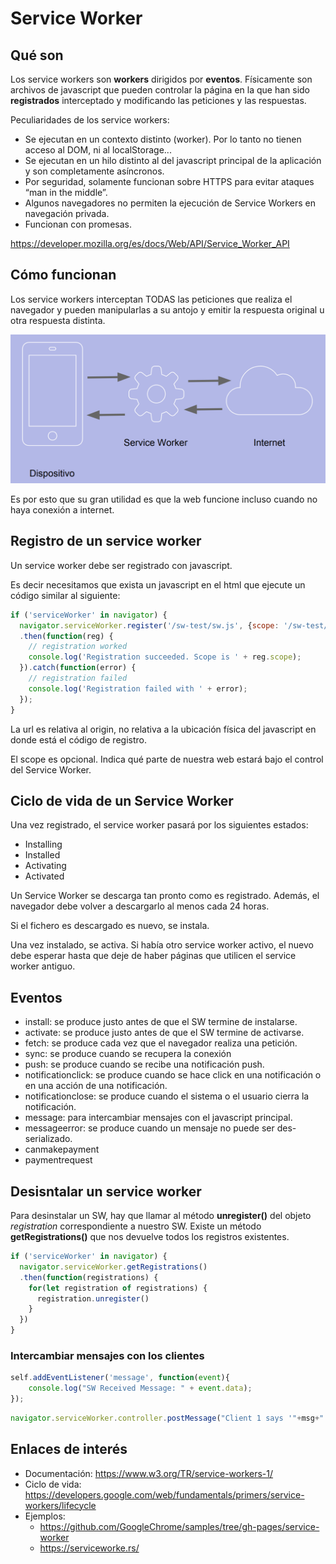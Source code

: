 # Service Worker

## Qué son

Los service workers son **workers** dirigidos por **eventos**. Físicamente son archivos de javascript que pueden controlar la página en la que han sido **registrados** interceptado y modificando las peticiones y las respuestas.

Peculiaridades de los service workers:

- Se ejecutan en un contexto distinto (worker). Por lo tanto no tienen acceso al DOM, ni al localStorage...
- Se ejecutan en un hilo distinto al del javascript principal de la aplicación y son completamente asíncronos.
- Por seguridad, solamente funcionan sobre HTTPS para evitar ataques “man in the middle”.
- Algunos navegadores no permiten la ejecución de Service Workers en navegación privada.
- Funcionan con promesas.

https://developer.mozilla.org/es/docs/Web/API/Service_Worker_API

## Cómo funcionan

Los service workers interceptan TODAS las peticiones que realiza el navegador y pueden manipularlas a su antojo y emitir la respuesta original u otra respuesta distinta. 

![Imagen Service Worker](./images/sw.png)

Es por esto que su gran utilidad es que la web funcione incluso cuando no haya conexión a internet.

## Registro de un service worker

Un service worker debe ser registrado con javascript.

Es decir necesitamos que exista un javascript en el html que ejecute un código similar al siguiente:

```javascript
if ('serviceWorker' in navigator) {
  navigator.serviceWorker.register('/sw-test/sw.js', {scope: '/sw-test/'})
  .then(function(reg) {
    // registration worked
    console.log('Registration succeeded. Scope is ' + reg.scope);
  }).catch(function(error) {
    // registration failed
    console.log('Registration failed with ' + error);
  });
}
```

La url es relativa al origin, no relativa a la ubicación física del javascript en donde está el código de registro.

El scope es opcional. Indica qué parte de nuestra web estará bajo el control del Service Worker. 


## Ciclo de vida de un Service Worker

Una vez registrado, el service worker pasará por los siguientes estados:

- Installing
- Installed
- Activating
- Activated

Un Service Worker se descarga tan pronto como es registrado. Además, el navegador debe volver a descargarlo al menos cada 24 horas.

Si el fichero es descargado es nuevo, se instala.

Una vez instalado, se activa. Si había otro service worker activo, el nuevo debe esperar hasta que deje de haber páginas que utilicen el service worker antiguo. 

## Eventos

- install: se produce justo antes de que el SW termine de instalarse.
- activate: se produce justo antes de que el SW termine de activarse.
- fetch: se produce cada vez que el navegador realiza una petición.
- sync: se produce cuando se recupera la conexión
- push: se produce cuando se recibe una notificación push.
- notificationclick: se produce cuando se hace click en una notificación o en una acción de una notificación.
- notificationclose: se produce cuando el sistema o el usuario cierra la notificación.
- message: para intercambiar mensajes con el javascript principal.
- messageerror: se produce cuando un mensaje no puede ser des-serializado.
- canmakepayment
- paymentrequest

## Desisntalar un service worker

Para desinstalar un SW, hay que llamar al método **unregister()** del objeto *registration* correspondiente a nuestro SW. Existe un método **getRegistrations()** que nos devuelve todos los registros existentes.

```javascript
if ('serviceWorker' in navigator) {
  navigator.serviceWorker.getRegistrations()
  .then(function(registrations) {
    for(let registration of registrations) {
      registration.unregister()
    }
  })
}
```


### Intercambiar mensajes con los clientes

```javascript
self.addEventListener('message', function(event){
    console.log("SW Received Message: " + event.data);
});
```

```javascript
navigator.serviceWorker.controller.postMessage("Client 1 says '"+msg+"'");
```

## Enlaces de interés

- Documentación: https://www.w3.org/TR/service-workers-1/
- Ciclo de vida: https://developers.google.com/web/fundamentals/primers/service-workers/lifecycle
- Ejemplos: 
  - https://github.com/GoogleChrome/samples/tree/gh-pages/service-worker
  - https://serviceworke.rs/
